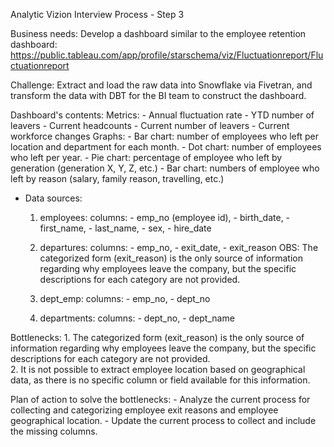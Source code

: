 
Analytic Vizion Interview Process - Step 3 



Business needs: 
    Develop a dashboard similar to the employee retention dashboard: https://public.tableau.com/app/profile/starschema/viz/Fluctuationreport/Fluctuationreport


Challenge: 
    Extract and load the raw data into Snowflake via Fivetran, and transform the data with DBT for the BI team to construct the dashboard.


 Dashboard's contents: 
    Metrics:
        - Annual fluctuation rate
        - YTD number of leavers
        - Current headcounts
        - Current number of leavers
        - Current workforce changes
        Graphs:
        - Bar chart: number of employees who left per location and department for each month.
        - Dot chart: number of employees who left per year. 
        - Pie chart: percentage of employee who left by generation (generation X, Y, Z, etc.)
        - Bar chart: numbers of employee who left by reason (salary, family reason, travelling, etc.)
        
        
- Data sources:
    1. employees: 
        columns:
            - emp_no (employee id), 
            - birth_date, 
            - first_name,
            - last_name,
            - sex,
            - hire_date
    
    2. departures: 
        columns:
            - emp_no,
            - exit_date,
            - exit_reason
        OBS: 
            The categorized form (exit_reason) is the only source of information regarding why employees leave the company, but the specific descriptions for each category are not provided.        
    
    3. dept_emp:
        columns:
            - emp_no,
            - dept_no 
    
    4. departments:
        columns:
            - dept_no,
            - dept_name
    


Bottlenecks:
    1. The categorized form (exit_reason) is the only source of information regarding why employees leave the company, but the specific descriptions for each category are not provided.        
    2. It is not possible to extract employee location based on geographical data, as there is no specific column or field available for this information. 


Plan of action to solve the bottlenecks:
    - Analyze the current process for collecting and categorizing employee exit reasons and employee geographical location.
    - Update the current process to collect and include the missing columns.     